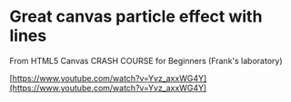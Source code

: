 # Great canvas particle effect with lines

From HTML5 Canvas CRASH COURSE for Beginners (Frank's laboratory)

[https://www.youtube.com/watch?v=Yvz_axxWG4Y](https://www.youtube.com/watch?v=Yvz_axxWG4Y)
